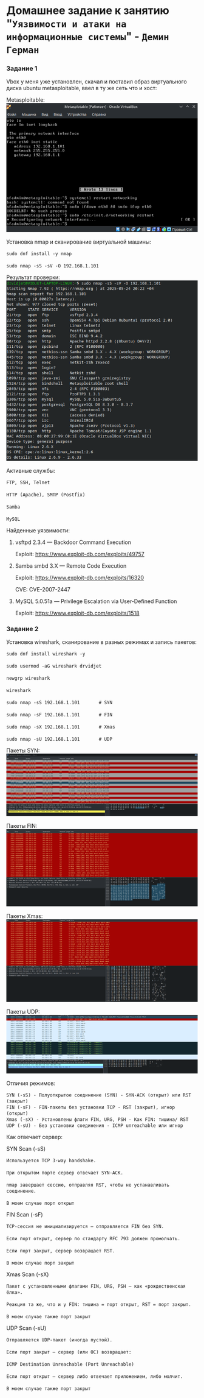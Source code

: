 # Домашнее задание к занятию "`Уязвимости и атаки на информационные системы`" - `Демин Герман`

### Задание 1

Vbox у меня уже установлен, скачал и поставил образ виртуального диска ubuntu metasploitable, ввел в ту же сеть что и хост:

Metasploitable:
![meta](/img/meta.png)

Установка nmap и сканирование виртуальной машины:

```
sudo dnf install -y nmap

sudo nmap -sS -sV -O 192.168.1.101
```

Результат проверки:
![scan-1](/img/scan-1.png)

Активные службы:

    FTP, SSH, Telnet

    HTTP (Apache), SMTP (Postfix)

    Samba

    MySQL

Найденные уязвимости:

1. vsftpd 2.3.4 — Backdoor Command Execution

    Exploit: https://www.exploit-db.com/exploits/49757

2. Samba smbd 3.X — Remote Code Execution

    Exploit: https://www.exploit-db.com/exploits/16320

    CVE: CVE-2007-2447

3. MySQL 5.0.51a — Privilege Escalation via User-Defined Function

    Exploit: https://www.exploit-db.com/exploits/1518

### Задание 2

Установка wireshark, сканирование в разных режимах и запись пакетов:

```
sudo dnf install wireshark -y

sudo usermod -aG wireshark drvidjet

newgrp wireshark

wireshark

sudo nmap -sS 192.168.1.101       # SYN

sudo nmap -sF 192.168.1.101       # FIN

sudo nmap -sX 192.168.1.101       # Xmas

sudo nmap -sU 192.168.1.101       # UDP
```

Пакеты SYN:
![scan-SYN](/img/scan-SYN.png)

Пакеты FIN:
![scan-FIN](/img/scan-FIN.png)

Пакеты Xmas:
![scan-Xmas](/img/scan-Xmas.png)

Пакеты UDP:
![scan-UDP](/img/scan-UDP.png)

Отличия режимов:

    SYN (-sS) - Полуоткрытое соединение (SYN) - SYN-ACK (открыт) или RST (закрыт)
    FIN (-sF) - FIN-пакеты без установки TCP - RST (закрыт), игнор (открыт)
    Xmas (-sX) - Установлены флаги FIN, URG, PSH - Как FIN: тишина/ RST
    UDP (-sU) - Без установки соединения - ICMP unreachable или игнор

Как отвечает сервер:

SYN Scan (-sS)

    Используется TCP 3-way handshake.

    При открытом порте сервер отвечает SYN-ACK.

    nmap завершает сессию, отправляя RST, чтобы не устанавливать соединение.
    
    В моем случае порт открыт

FIN Scan (-sF)

    TCP-сессия не инициализируется — отправляется FIN без SYN.

    Если порт открыт, сервер по стандарту RFC 793 должен промолчать.

    Если порт закрыт, сервер возвращает RST.
    
    В моем случае порт закрыт

Xmas Scan (-sX)

    Пакет с установленными флагами FIN, URG, PSH — как «рождественская ёлка».

    Реакция та же, что и у FIN: тишина = порт открыт, RST = порт закрыт.
    
    В моем случае также порт закрыт

UDP Scan (-sU)

    Отправляется UDP-пакет (иногда пустой).

    Если порт закрыт — сервер (или ОС) возвращает:

    ICMP Destination Unreachable (Port Unreachable)

    Если порт открыт — сервер либо отвечает приложением, либо молчит.

    В моем случае также порт закрыт
